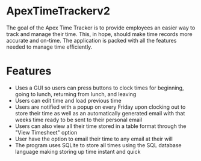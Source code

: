# ApexTimeTrackerv2
The goal of the Apex Time Tracker is to provide employees an easier way to track and manage their time. This, in hope, should make time records more accurate and on-time. The application is packed with all the features needed to manage time efficiently. 

# Features
* Uses a GUI so users can press buttons to clock times for beginning, going to lunch, returning from lunch, and leaving
* Users can edit time and load previous time
* Users are notified with a popup on every Friday upon clocking out to store their time as well as an automatically generated email with that weeks time ready to be sent to their personal email
* Users can also view all their time stored in a table format through the "View Timesheet" option
* User have the option to email their time to any email at their will
* The program uses SQLite to store all times using the SQL database language making storing up time instant and quick
